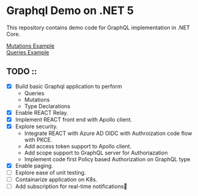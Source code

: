 # Graphql Demo on .NET 5

This repository contains demo code for GraphQL implementation in .NET Core.

[Mutations Example](docs/mutations.md)  
[Queries Example](docs/queries.md)

## TODO ::

- [x] Build basic Graphql application to perform
  - Queries
  - Mutations
  - Type Declarations
- [x] Enable REACT Relay.
- [x] Implement REACT front end with Apollo client.
- [x] Explore security.
  - Integrate REACT with Azure AD OIDC with Authroization code flow with PKCE.
  - Add access token support to Apollo client.
  - Add scope support to GraphQL server for Authoriazation
  - Implement code first Policy based Authorization on GraphQL type
- [x] Enable paging.
- [ ] Explore ease of unit testing.
- [ ] Containarize application on K8s.
- [ ] Add subscription for real-time notifications:tada:

[^note]: .NET Core is open source and works seamlessly with Container and all the popular OS.
